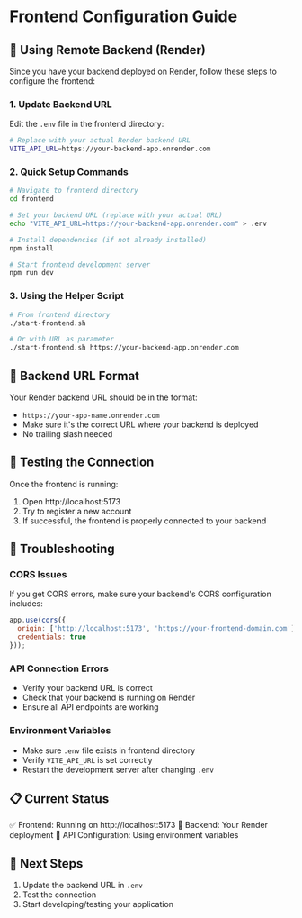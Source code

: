 # Frontend Configuration Guide

## 🎯 Using Remote Backend (Render)

Since you have your backend deployed on Render, follow these steps to configure the frontend:

### 1. Update Backend URL

Edit the `.env` file in the frontend directory:

```bash
# Replace with your actual Render backend URL
VITE_API_URL=https://your-backend-app.onrender.com
```

### 2. Quick Setup Commands

```bash
# Navigate to frontend directory
cd frontend

# Set your backend URL (replace with your actual URL)
echo "VITE_API_URL=https://your-backend-app.onrender.com" > .env

# Install dependencies (if not already installed)
npm install

# Start frontend development server
npm run dev
```

### 3. Using the Helper Script

```bash
# From frontend directory
./start-frontend.sh

# Or with URL as parameter
./start-frontend.sh https://your-backend-app.onrender.com
```

## 🔗 Backend URL Format

Your Render backend URL should be in the format:
- `https://your-app-name.onrender.com`
- Make sure it's the correct URL where your backend is deployed
- No trailing slash needed

## 🧪 Testing the Connection

Once the frontend is running:

1. Open http://localhost:5173
2. Try to register a new account
3. If successful, the frontend is properly connected to your backend

## 🐛 Troubleshooting

### CORS Issues
If you get CORS errors, make sure your backend's CORS configuration includes:
```javascript
app.use(cors({
  origin: ['http://localhost:5173', 'https://your-frontend-domain.com'],
  credentials: true
}));
```

### API Connection Errors
- Verify your backend URL is correct
- Check that your backend is running on Render
- Ensure all API endpoints are working

### Environment Variables
- Make sure `.env` file exists in frontend directory
- Verify `VITE_API_URL` is set correctly
- Restart the development server after changing `.env`

## 📋 Current Status

✅ Frontend: Running on http://localhost:5173
🔗 Backend: Your Render deployment
🔄 API Configuration: Using environment variables

## 🚀 Next Steps

1. Update the backend URL in `.env`
2. Test the connection
3. Start developing/testing your application
